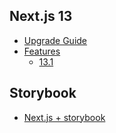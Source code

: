 ## Next.js 13

- [Upgrade Guide](https://beta.nextjs.org/docs/upgrade-guide) 
- [Features](https://nextjs.org/blog/next-13)
  - [13.1](https://www.youtube.com/watch?app=desktop&v=_q1K7cybyRk&mkt_tok=MDAxLUxSRy0xOTQAAAGJjea1aveb61xf4tnMRfMWZG1oGZi63cEf9ZSUlMPfvTfqeFyQOy6XOeAcERRExzHzXEif-ZOgWtPZdm2JlZzHgVfraMcuDJLEY6tMB7zaC3ElKw)

## Storybook

- [Next.js + storybook](https://storybook.js.org/blog/get-started-with-storybook-and-next-js/)